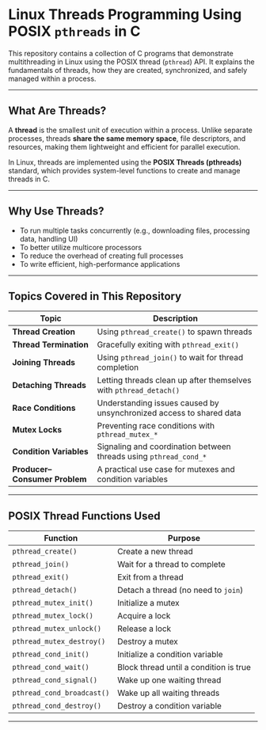 #  Linux Threads Programming Using POSIX `pthreads` in C

This repository contains a collection of C programs that demonstrate multithreading in Linux using the POSIX thread (`pthread`) API. It explains the fundamentals of threads, how they are created, synchronized, and safely managed within a process.

---

##  What Are Threads?

A **thread** is the smallest unit of execution within a process. Unlike separate processes, threads **share the same memory space**, file descriptors, and resources, making them lightweight and efficient for parallel execution.

In Linux, threads are implemented using the **POSIX Threads (pthreads)** standard, which provides system-level functions to create and manage threads in C.

---

##  Why Use Threads?

- To run multiple tasks concurrently (e.g., downloading files, processing data, handling UI)
- To better utilize multicore processors
- To reduce the overhead of creating full processes
- To write efficient, high-performance applications

---

##  Topics Covered in This Repository

| Topic                         | Description                                                                 |
|-------------------------------|-----------------------------------------------------------------------------|
| **Thread Creation**           | Using `pthread_create()` to spawn threads                                  |
| **Thread Termination**        | Gracefully exiting with `pthread_exit()`                                   |
| **Joining Threads**           | Using `pthread_join()` to wait for thread completion                       |
| **Detaching Threads**         | Letting threads clean up after themselves with `pthread_detach()`          |
| **Race Conditions**           | Understanding issues caused by unsynchronized access to shared data        |
| **Mutex Locks**               | Preventing race conditions with `pthread_mutex_*`                          |
| **Condition Variables**       | Signaling and coordination between threads using `pthread_cond_*`          |
| **Producer–Consumer Problem** | A practical use case for mutexes and condition variables                   |

---

##  POSIX Thread Functions Used

| Function                    | Purpose                                 |
|-----------------------------|-----------------------------------------|
| `pthread_create()`         | Create a new thread                     |
| `pthread_join()`           | Wait for a thread to complete           |
| `pthread_exit()`           | Exit from a thread                      |
| `pthread_detach()`         | Detach a thread (no need to `join`)     |
| `pthread_mutex_init()`     | Initialize a mutex                      |
| `pthread_mutex_lock()`     | Acquire a lock                          |
| `pthread_mutex_unlock()`   | Release a lock                          |
| `pthread_mutex_destroy()`  | Destroy a mutex                         |
| `pthread_cond_init()`      | Initialize a condition variable         |
| `pthread_cond_wait()`      | Block thread until a condition is true  |
| `pthread_cond_signal()`    | Wake up one waiting thread              |
| `pthread_cond_broadcast()` | Wake up all waiting threads             |
| `pthread_cond_destroy()`   | Destroy a condition variable            |

---



